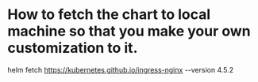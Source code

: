 # How to fetch the chart to local machine so that you make your own customization to it.
helm fetch https://kubernetes.github.io/ingress-nginx --version 4.5.2


